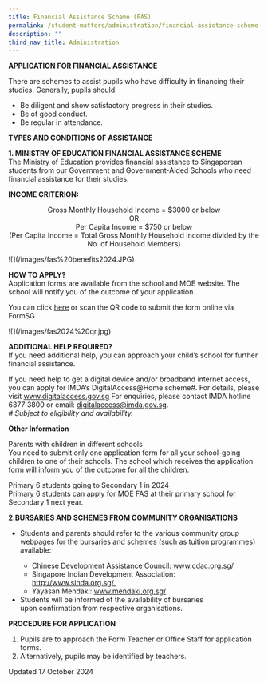 ```yaml
---
title: Financial Assistance Scheme (FAS)
permalink: /student-matters/administration/financial-assistance-scheme-fas/
description: ""
third_nav_title: Administration
---
```

<p><strong>APPLICATION FOR FINANCIAL ASSISTANCE</strong></p>
<p>There are schemes to assist pupils who have difficulty in financing their studies. Generally, pupils should:&nbsp;</p>
<ul>
<li>Be diligent and show satisfactory progress in their studies.&nbsp;</li>
<li>Be of good conduct.</li>
<li>Be regular in attendance.&nbsp;</li>
</ul>
<p><strong>TYPES AND CONDITIONS OF ASSISTANCE</strong>&nbsp;</p>
<p><strong>1. MINISTRY OF EDUCATION FINANCIAL ASSISTANCE SCHEME<br></strong>The Ministry of Education provides financial assistance to Singaporean students from our Government and Government-Aided Schools who need financial assistance for their studies.</p>
<p><strong>INCOME CRITERION:</strong></p>
<p style="text-align: center;">Gross Monthly Household Income = $3000 or below<br>OR<br>Per Capita Income = $750 or below<br>(Per Capita Income = Total Gross Monthly Household Income divided by the No. of Household Members)</p>
![](/images/fas%20benefits2024.JPG)
<p><strong>HOW TO APPLY?<br></strong>Application forms are available from the school and MOE website. The school will notify you of the outcome of your application.</p>
<p>You can click <a href="https://go.gov.sg/moe-efas" target="">here</a>&nbsp;or scan the QR code to submit the form online via FormSG</p>
![](/images/fas2024%20qr.jpg)
<p><strong>ADDITIONAL HELP REQUIRED?<br></strong>If you need additional help, you can approach your child’s
school for further financial assistance.
	
If you need help to get a digital device and/or broadband
internet access, you can apply for IMDA’s
DigitalAccess@Home scheme#. For details, please visit
www.digitalaccess.gov.sg
For enquiries, please contact IMDA hotline 6377 3800 or email:
digitalaccess@imda.gov.sg.<br><em># Subject to eligibility and availability.</em></p>

<p><strong>Other Information<br></strong>
</p><p>	Parents with children in different schools<br>
	You need to submit only one application form for all your
school-going children to one of their schools. The school
which receives the application form will inform you of the
outcome for all the children.
	
Primary 6 students going to Secondary 1 in 2024<br>
Primary 6 students can apply for MOE FAS at their primary
school for Secondary 1 next year.
</p><p><strong>2.BURSARIES AND SCHEMES FROM COMMUNITY ORGANISATIONS</strong></p>
<ul>
<li>Students and parents should refer to the various community group webpages for the bursaries and schemes (such as tuition programmes) available:</li>
<ul>
<li>Chinese Development Assistance Council: <a href="http://www.cdac.org.sg/" target="">www.cdac.org.sg/</a></li>
<li>Singapore Indian Development Association: <a href="http://www.sinda.org.sg/" target="">http://www.sinda.org.sg/&nbsp;</a></li>
<li>Yayasan Mendaki: <a href="http://www.mendaki.org.sg/" target="">www.mendaki.org.sg/</a></li>
</ul>
<li>Students will be informed of the availability of bursaries upon&nbsp;confirmation from respective organisations.</li>
</ul>
<p><strong>PROCEDURE FOR APPLICATION</strong></p>
<ol>
<li>Pupils are to approach the Form Teacher or Office Staff for&nbsp;application forms.&nbsp;</li>
<li>Alternatively, pupils may be identified by teachers.</li>
</ol>

Updated 17 October 2024
